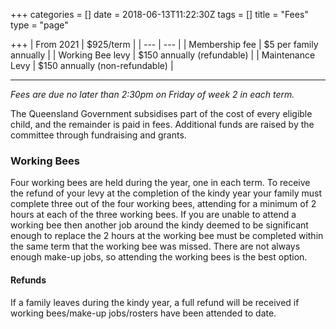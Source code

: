 +++
categories = []
date = 2018-06-13T11:22:30Z
tags = []
title = "Fees"
type = "page"

+++
| From 2021 | $925/term |
| --- | --- |
| Membership fee | $5 per family annually |
| Working Bee levy | $150 annually (refundable) |
| Maintenance Levy | $150 annually (non-refundable) |

** **

_Fees are due no later than 2:30pm on Friday of week 2 in each term._

The Queensland Government subsidises part of the cost of every eligible child, and the remainder is paid in fees.  Additional funds are raised by the committee through fundraising and grants.

### Working Bees

Four working bees are held during the year, one in each term.  To receive the refund of your levy at the completion of the kindy year your family must complete three out of the four working bees, attending for a minimum of 2 hours at each of the three working bees.  If you are unable to attend a working bee then another job around the kindy deemed to be significant enough to replace the 2 hours at the working bee must be completed within the same term that the working bee was missed.  There are not always enough make-up jobs, so attending the working bees is the best option.

#### Refunds

If a family leaves during the kindy year, a full refund will be received if working bees/make-up jobs/rosters have been attended to date.